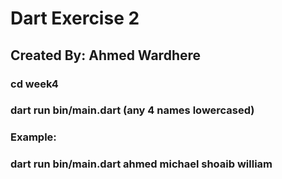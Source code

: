 # Dart Exercise 2

## Created By: Ahmed Wardhere

### cd week4
### dart run bin/main.dart (any 4 names lowercased)

### Example:
### dart run bin/main.dart ahmed michael shoaib william   
